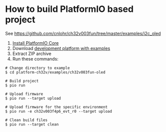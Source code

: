 How to build PlatformIO based project
=====================================

See <https://github.com/cnlohr/ch32v003fun/tree/master/examples/i2c_oled>

1. [Install PlatformIO Core](https://docs.platformio.org/page/core.html)
2. Download [development platform with examples](https://github.com/Community-PIO-CH32V/platform-ch32v/archive/develop.zip)
3. Extract ZIP archive
4. Run these commands:

```shell
# Change directory to example
$ cd platform-ch32v/examples/ch32v003fun-oled

# Build project
$ pio run

# Upload firmware
$ pio run --target upload

# Upload firmware for the specific environment
$ pio run -e ch32v003f4p6_evt_r0 --target upload

# Clean build files
$ pio run --target clean
```
